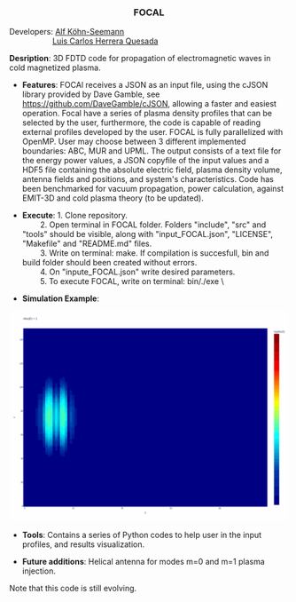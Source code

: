 <h3 align="center"> FOCAL </h3>

Developers: [Alf Köhn-Seemann](https://www.igvp.uni-stuttgart.de/team/Koehn-Seemann/)\
&emsp;&emsp;&emsp;&emsp;&emsp;&nbsp;&nbsp;[Luis Carlos Herrera Quesada](https://www.linkedin.com/in/lherreraquesada/)
	    
**Desription**: 3D FDTD code for propagation of electromagnetic waves in cold magnetized plasma.

* **Features**: FOCAl receives a JSON as an input file, using the cJSON library provided by Dave Gamble, see https://github.com/DaveGamble/cJSON, allowing a faster and easiest operation. Focal have a series of plasma density profiles that can be selected by the user, furthermore, the code is capable of reading external profiles developed by the user. FOCAL is fully parallelized with OpenMP. User may choose between 3 different implemented boundaries: ABC, MUR and UPML. The output consists of a text file for the energy power values, a JSON copyfile of the input values and a HDF5 file containing the absolute electric field, plasma density volume, antenna fields and positions, and system's characteristics. Code has been benchmarked for vacuum propagation, power calculation, against EMIT-3D and cold plasma theory (to be updated).

* **Execute**: 1. Clone repository.\
&emsp;&emsp;   2. Open terminal in FOCAL folder. Folders "include", "src" and "tools" should be visible, along with "input_FOCAL.json", "LICENSE", "Makefile" and "README.md" files.\
&emsp;&emsp;   3. Write on terminal: make. If compilation is succesfull, bin and build folder should been created without errors.\
&emsp;&emsp;   4. On "inpute_FOCAL.json" write desired parameters.\
&emsp;&emsp;   5. To execute FOCAL, write on terminal: bin/./exe \

* **Simulation Example**: 

<p align="center">
  
![UPML_sim](/tools/simulation_PML_testLog.gif "UPML simulation.")
  
</p>

* **Tools**: Contains a series of Python codes to help user in the input profiles, and results visualization. 

* **Future additions**: Helical antenna for modes m=0 and m=1 plasma injection.

Note that this code is still evolving. 
